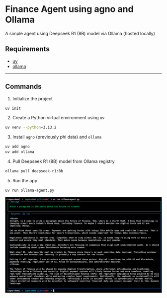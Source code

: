 # Finance Agent using agno and Ollama 

A simple agent using Deepseek R1 (8B) model via Ollama (hosted locally)

## Requirements

- [uv](https://github.com/astral-sh/uv)
- [ollama](https://github.com/ollama)

---


## Commands

1. Initialize the project

```bash
uv init
```

2. Create a Python virtual environment using `uv`

```bash
uv venv --python=3.13.2
```

3. Install `agno` (previously phi data) and `ollama`

```bash
uv add agno
uv add ollama
```

4. Pull Deepseek R1 (8B) model from Ollama registry

```bash
ollama pull deepseek-r1:8b
```

5. Run the app

```bash
uv run ollama-agent.py
```

![Simple Ollama Agent](./images/ollama-agent.png)